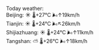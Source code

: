 Today weather:  
Beijing: ☀️   🌡️+27°C 🌬️↑19km/h  
Tianjin: ☀️   🌡️+24°C 🌬️↖26km/h  
Shijiazhuang: ☀️   🌡️+24°C 🌬️↑11km/h  
Tangshan: ⛅️  🌡️+26°C 🌬️↑18km/h  
